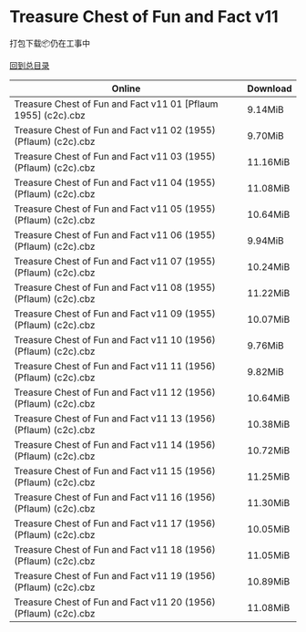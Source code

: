 # Treasure Chest of Fun and Fact v11

打包下载📦仍在工事中

[回到总目录](/Catalogs.md)







Online | Download
--- | ---
Treasure Chest of Fun and Fact v11 01 [Pflaum 1955] (c2c).cbz | 9.14MiB
Treasure Chest of Fun and Fact v11 02 (1955) (Pflaum) (c2c).cbz | 9.70MiB
Treasure Chest of Fun and Fact v11 03 (1955) (Pflaum) (c2c).cbz | 11.16MiB
Treasure Chest of Fun and Fact v11 04 (1955) (Pflaum) (c2c).cbz | 11.08MiB
Treasure Chest of Fun and Fact v11 05 (1955) (Pflaum) (c2c).cbz | 10.64MiB
Treasure Chest of Fun and Fact v11 06 (1955) (Pflaum) (c2c).cbz | 9.94MiB
Treasure Chest of Fun and Fact v11 07 (1955) (Pflaum) (c2c).cbz | 10.24MiB
Treasure Chest of Fun and Fact v11 08 (1955) (Pflaum) (c2c).cbz | 11.22MiB
Treasure Chest of Fun and Fact v11 09 (1955) (Pflaum) (c2c).cbz | 10.07MiB
Treasure Chest of Fun and Fact v11 10 (1956) (Pflaum) (c2c).cbz | 9.76MiB
Treasure Chest of Fun and Fact v11 11 (1956) (Pflaum) (c2c).cbz | 9.82MiB
Treasure Chest of Fun and Fact v11 12 (1956) (Pflaum) (c2c).cbz | 10.64MiB
Treasure Chest of Fun and Fact v11 13 (1956) (Pflaum) (c2c).cbz | 10.38MiB
Treasure Chest of Fun and Fact v11 14 (1956) (Pflaum) (c2c).cbz | 10.72MiB
Treasure Chest of Fun and Fact v11 15 (1956) (Pflaum) (c2c).cbz | 11.25MiB
Treasure Chest of Fun and Fact v11 16 (1956) (Pflaum) (c2c).cbz | 11.30MiB
Treasure Chest of Fun and Fact v11 17 (1956) (Pflaum) (c2c).cbz | 10.05MiB
Treasure Chest of Fun and Fact v11 18 (1956) (Pflaum) (c2c).cbz | 11.05MiB
Treasure Chest of Fun and Fact v11 19 (1956) (Pflaum) (c2c).cbz | 10.89MiB
Treasure Chest of Fun and Fact v11 20 (1956) (Pflaum) (c2c).cbz | 11.08MiB